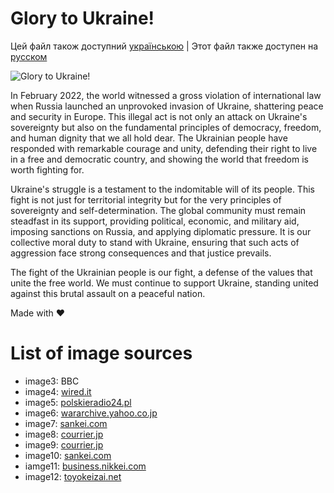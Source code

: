 # Glory to Ukraine!

Цей файл також доступний [українською](README-ua.md) | Этот файл также доступен на [русском](README-ru.md)

![Glory to Ukraine!](https://github.com/user-attachments/assets/352be7a5-1ee0-4756-8a6c-86db03342dd4)

In February 2022, the world witnessed a gross violation of international law when Russia launched an unprovoked invasion of Ukraine, shattering peace and security in Europe. This illegal act is not only an attack on Ukraine's sovereignty but also on the fundamental principles of democracy, freedom, and human dignity that we all hold dear. The Ukrainian people have responded with remarkable courage and unity, defending their right to live in a free and democratic country, and showing the world that freedom is worth fighting for.

Ukraine's struggle is a testament to the indomitable will of its people. This fight is not just for territorial integrity but for the very principles of sovereignty and self-determination. The global community must remain steadfast in its support, providing political, economic, and military aid, imposing sanctions on Russia, and applying diplomatic pressure. It is our collective moral duty to stand with Ukraine, ensuring that such acts of aggression face strong consequences and that justice prevails.

The fight of the Ukrainian people is our fight, a defense of the values that unite the free world. We must continue to support Ukraine, standing united against this brutal assault on a peaceful nation.

Made with ❤️

# List of image sources
* image3: BBC
* image4: [wired.it](https://www.wired.it/article/ucraina-indagine-crimini-russia/)
* image5: [polskieradio24.pl](https://polskieradio24.pl/artykul/2960398)
* image6: [wararchive.yahoo.co.jp](https://wararchive.yahoo.co.jp/wararchive/bbc4.html)
* image7: [sankei.com](https://www.sankei.com/article/20230607-MXAW5Q3NTZOQVLMFDDHNHQZK6Q/)
* image8: [courrier.jp](https://courrier.jp/news/archives/318496/)
* image9: [courrier.jp](https://courrier.jp/news/archives/281407/)
* image10: [sankei.com](https://www.sankei.com/article/20220324-WTHEYTAWXZNFTHFDEBVDCFM6OQ/)
* iamge11: [business.nikkei.com](https://business.nikkei.com/atcl/gen/19/00216/052300028/)
* image12: [toyokeizai.net](https://toyokeizai.net/articles/-/605527)
